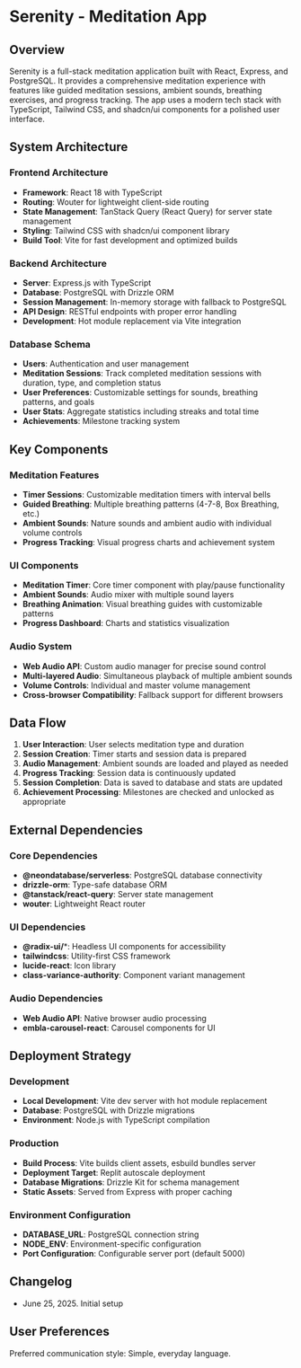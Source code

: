 # Serenity - Meditation App

## Overview

Serenity is a full-stack meditation application built with React, Express, and PostgreSQL. It provides a comprehensive meditation experience with features like guided meditation sessions, ambient sounds, breathing exercises, and progress tracking. The app uses a modern tech stack with TypeScript, Tailwind CSS, and shadcn/ui components for a polished user interface.

## System Architecture

### Frontend Architecture
- **Framework**: React 18 with TypeScript
- **Routing**: Wouter for lightweight client-side routing
- **State Management**: TanStack Query (React Query) for server state management
- **Styling**: Tailwind CSS with shadcn/ui component library
- **Build Tool**: Vite for fast development and optimized builds

### Backend Architecture
- **Server**: Express.js with TypeScript
- **Database**: PostgreSQL with Drizzle ORM
- **Session Management**: In-memory storage with fallback to PostgreSQL
- **API Design**: RESTful endpoints with proper error handling
- **Development**: Hot module replacement via Vite integration

### Database Schema
- **Users**: Authentication and user management
- **Meditation Sessions**: Track completed meditation sessions with duration, type, and completion status
- **User Preferences**: Customizable settings for sounds, breathing patterns, and goals
- **User Stats**: Aggregate statistics including streaks and total time
- **Achievements**: Milestone tracking system

## Key Components

### Meditation Features
- **Timer Sessions**: Customizable meditation timers with interval bells
- **Guided Breathing**: Multiple breathing patterns (4-7-8, Box Breathing, etc.)
- **Ambient Sounds**: Nature sounds and ambient audio with individual volume controls
- **Progress Tracking**: Visual progress charts and achievement system

### UI Components
- **Meditation Timer**: Core timer component with play/pause functionality
- **Ambient Sounds**: Audio mixer with multiple sound layers
- **Breathing Animation**: Visual breathing guides with customizable patterns
- **Progress Dashboard**: Charts and statistics visualization

### Audio System
- **Web Audio API**: Custom audio manager for precise sound control
- **Multi-layered Audio**: Simultaneous playback of multiple ambient sounds
- **Volume Controls**: Individual and master volume management
- **Cross-browser Compatibility**: Fallback support for different browsers

## Data Flow

1. **User Interaction**: User selects meditation type and duration
2. **Session Creation**: Timer starts and session data is prepared
3. **Audio Management**: Ambient sounds are loaded and played as needed
4. **Progress Tracking**: Session data is continuously updated
5. **Session Completion**: Data is saved to database and stats are updated
6. **Achievement Processing**: Milestones are checked and unlocked as appropriate

## External Dependencies

### Core Dependencies
- **@neondatabase/serverless**: PostgreSQL database connectivity
- **drizzle-orm**: Type-safe database ORM
- **@tanstack/react-query**: Server state management
- **wouter**: Lightweight React router

### UI Dependencies
- **@radix-ui/***: Headless UI components for accessibility
- **tailwindcss**: Utility-first CSS framework
- **lucide-react**: Icon library
- **class-variance-authority**: Component variant management

### Audio Dependencies
- **Web Audio API**: Native browser audio processing
- **embla-carousel-react**: Carousel components for UI

## Deployment Strategy

### Development
- **Local Development**: Vite dev server with hot module replacement
- **Database**: PostgreSQL with Drizzle migrations
- **Environment**: Node.js with TypeScript compilation

### Production
- **Build Process**: Vite builds client assets, esbuild bundles server
- **Deployment Target**: Replit autoscale deployment
- **Database Migrations**: Drizzle Kit for schema management
- **Static Assets**: Served from Express with proper caching

### Environment Configuration
- **DATABASE_URL**: PostgreSQL connection string
- **NODE_ENV**: Environment-specific configuration
- **Port Configuration**: Configurable server port (default 5000)

## Changelog

- June 25, 2025. Initial setup

## User Preferences

Preferred communication style: Simple, everyday language.
